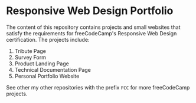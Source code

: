 # Responsive Web Design Portfolio   

The content of this repository contains projects and small websites that satisfy the requirements for freeCodeCamp's Responsive Web Design certification. The projects include: 

1. Tribute Page
2. Survey Form 
3. Product Landing Page
4. Technical Documentation Page
5. Personal Portfolio Website

See other my other repositories with the prefix `FCC` for more freeCodeCamp projects. 

